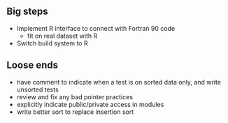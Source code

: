 
Big steps
---------

* Implement R interface to connect with Fortran 90 code
	* fit on real dataset with R
* Switch build system to R

Loose ends
----------
* have comment to indicate when a test is on sorted data only, and write unsorted tests
* review and fix any bad pointer practices
* explicitly indicate public/private access in modules
* write better sort to replace insertion sort